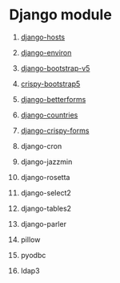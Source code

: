 # Django module

1. [django-hosts](https://django-hosts.readthedocs.io/en/latest/)


2. [django-environ](https://django-hosts.readthedocs.io/en/latest/)
 

3. [django-bootstrap-v5](https://django-bootstrap-v5.readthedocs.io/en/latest/installation.html)

4. [crispy-bootstrap5](https://pypi.org/project/crispy-bootstrap5/)

5. [django-betterforms](https://django-betterforms.readthedocs.io/en/latest/intro.html#installation)

6. [django-countries](https://pypi.org/project/django-countries/)

7. [django-crispy-forms](https://pypi.org/project/crispy-bootstrap5/)

8. django-cron

9. django-jazzmin

10. django-rosetta

11. django-select2

12. django-tables2

13. django-parler

14. pillow

15. pyodbc

16. ldap3

